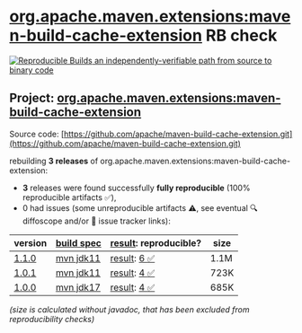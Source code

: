 [org.apache.maven.extensions:maven-build-cache-extension](https://central.sonatype.com/artifact/org.apache.maven.extensions/maven-build-cache-extension/versions) RB check
=======

[![Reproducible Builds](https://reproducible-builds.org/images/logos/rb.svg) an independently-verifiable path from source to binary code](https://reproducible-builds.org/)

## Project: [org.apache.maven.extensions:maven-build-cache-extension](https://central.sonatype.com/artifact/org.apache.maven.extensions/maven-build-cache-extension/versions)

Source code: [https://github.com/apache/maven-build-cache-extension.git](https://github.com/apache/maven-build-cache-extension.git)

rebuilding **3 releases** of org.apache.maven.extensions:maven-build-cache-extension:
- **3** releases were found successfully **fully reproducible** (100% reproducible artifacts :white_check_mark:),
- 0 had issues (some unreproducible artifacts :warning:, see eventual :mag: diffoscope and/or :memo: issue tracker links):

| version | [build spec](/BUILDSPEC.md) | [result](https://reproducible-builds.org/docs/jvm/): reproducible? | size |
| -- | --------- | ------ | -- |
| [1.1.0](https://central.sonatype.com/artifact/org.apache.maven.extensions/maven-build-cache-extension/1.1.0/pom) | [mvn jdk11](maven-build-cache-extension-1.1.0.buildspec) | [result](maven-build-cache-extension-1.1.0.buildinfo): [6 :white_check_mark: ](maven-build-cache-extension-1.1.0.buildcompare) | 1.1M |
| [1.0.1](https://central.sonatype.com/artifact/org.apache.maven.extensions/maven-build-cache-extension/1.0.1/pom) | [mvn jdk11](maven-build-cache-extension-1.0.1.buildspec) | [result](maven-build-cache-extension-1.0.1.buildinfo): [4 :white_check_mark: ](maven-build-cache-extension-1.0.1.buildcompare) | 723K |
| [1.0.0](https://central.sonatype.com/artifact/org.apache.maven.extensions/maven-build-cache-extension/1.0.0/pom) | [mvn jdk17](maven-build-cache-extension-1.0.0.buildspec) | [result](maven-build-cache-extension-1.0.0.buildinfo): [4 :white_check_mark: ](maven-build-cache-extension-1.0.0.buildcompare) | 685K |

<i>(size is calculated without javadoc, that has been excluded from reproducibility checks)</i>
